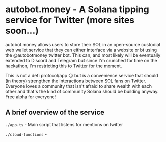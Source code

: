 # autobot.money - A Solana tipping service for Twitter (more sites soon...)

autobot.money allows users to store their SOL in an open-source custodial web wallet service that they can either interface via a website or bt using the @autobotmoney twitter bot. This can, and most likely will be eventually extended to Discord and Telegram but since I'm crunched for time on the hackathon, I'm restricting this to Twitter for the moment.

This is not a defi protocol/app ☹️ but is a convenience service that should (in theory) strengthen the interactions between SOL fans on Twitter. Everyone loves a community that isn't afraid to share wealth with each other and that's the kind of community Solana should be building anyway. Free alpha for everyone!

## A brief overview of the service

`./app.ts` - Main script that listens for mentions on twitter

`./cloud-functions` -
